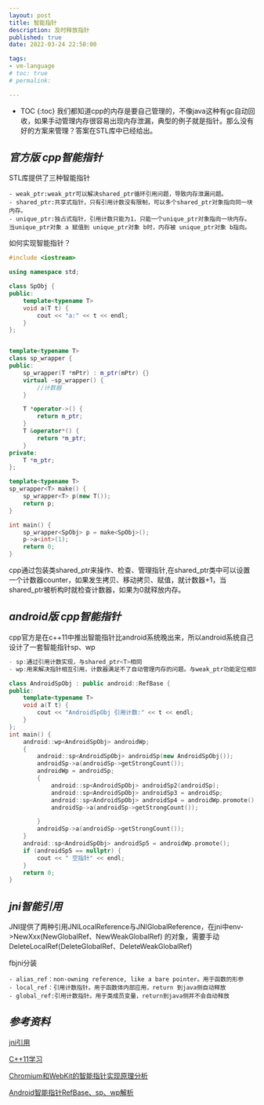 ```yaml
---
layout: post
title: 智能指针
description: 及时释放指针
published: true
date: 2022-03-24 22:50:00

tags: 
- vm-language
# toc: true
# permalink: 

---
```

* TOC
{:toc}
我们都知道cpp的内存是要自己管理的，不像java这种有gc自动回收，如果手动管理内存很容易出现内存泄漏，典型的例子就是指针。那么没有好的方案来管理？答案在STL库中已经给出。


## *官方版 cpp智能指针*
STL库提供了三种智能指针
```
- weak_ptr:weak_ptr可以解决shared_ptr循环引用问题，导致内存泄漏问题。
- shared_ptr:共享式指针，只有引用计数没有限制，可以多个shared_ptr对象指向同一块内存。
- unique_ptr:独占式指针，引用计数只能为1，只能一个unique_ptr对象指向一块内存。当unique_ptr对象 a 赋值到 unique_ptr对象 b时，内存被 unique_ptr对象 b指向。
```

如何实现智能指针？
```cpp
#include <iostream>

using namespace std;

class SpObj {
public:
    template<typename T>
    void a(T t) {
        cout << "a:" << t << endl;
    }
};


template<typename T>
class sp_wrapper {
public:
    sp_wrapper(T *mPtr) : m_ptr(mPtr) {}
    virtual ~sp_wrapper() {
        //计数器
    }

    T *operator->() {
        return m_ptr;
    }
    T &operator*() {
        return *m_ptr;
    }
private:
    T *m_ptr;
};

template<typename T>
sp_wrapper<T> make() {
    sp_wrapper<T> p(new T());
    return p;
}

int main() {
    sp_wrapper<SpObj> p = make<SpObj>();
    p->a<int>(1);
    return 0;
}


```
cpp通过包装类shared_ptr来操作、检查、管理指针,在shared_ptr类中可以设置一个计数器counter，如果发生拷贝、移动拷贝、赋值，就计数器+1，当shared_ptr被析构时就检查计数器，如果为0就释放内存。

## *android版 cpp智能指针*

cpp官方是在c++11中推出智能指针比android系统晚出来，所以android系统自己设计了一套智能指针sp、wp

```cpp
- sp:通过引用计数实现，与shared_ptr<T>相同
- wp:用来解决指针相互引用，计数器满足不了自动管理内存的问题。与weak_ptr功能定位相同

class AndroidSpObj : public android::RefBase {
public:
    template<typename T>
    void a(T t) {
        cout << "AndroidSpObj 引用计数:" << t << endl;
    }
};
int main() {
    android::wp<AndroidSpObj> androidWp;
    {
        android::sp<AndroidSpObj> androidSp(new AndroidSpObj());
        androidSp->a(androidSp->getStrongCount());
        androidWp = androidSp;
        {
            android::sp<AndroidSpObj> androidSp2(androidSp);
            android::sp<AndroidSpObj> androidSp3 = androidSp;
            android::sp<AndroidSpObj> androidSp4 = androidWp.promote();
            androidSp->a(androidSp->getStrongCount());

        }
        androidSp->a(androidSp->getStrongCount());
    }
    android::sp<AndroidSpObj> androidSp5 = androidWp.promote();
    if (androidSp5 == nullptr) {
        cout << " 空指针" << endl;
    }
    return 0;
}
```

## *jni智能引用*

JNI提供了两种引用JNILocalReference与JNIGlobalReference，在jni中env->NewXxx(NewGlobalRef、NewWeakGlobalRef) 的对象，需要手动DeleteLocalRef(DeleteGlobalRef、DeleteWeakGlobalRef)

fbjni分装
```
- alias_ref：non-owning reference, like a bare pointer。用于函数的形参
- local_ref：引用计数指针。用于函数体内部应用，return 到java侧自动释放
- global_ref:引用计数指针。用于类成员变量，return到java侧并不会自动释放
```

## *参考资料*

[jni引用](https://segmentfault.com/a/1190000022859674)

[C++11学习](http://blog.csdn.net/innost/article/details/52583732)

[Chromium和WebKit的智能指针实现原理分析](http://blog.csdn.net/luoshengyang/article/details/46598223)

[Android智能指针RefBase、sp、wp解析](https://www.jianshu.com/p/08f8ea71e698)